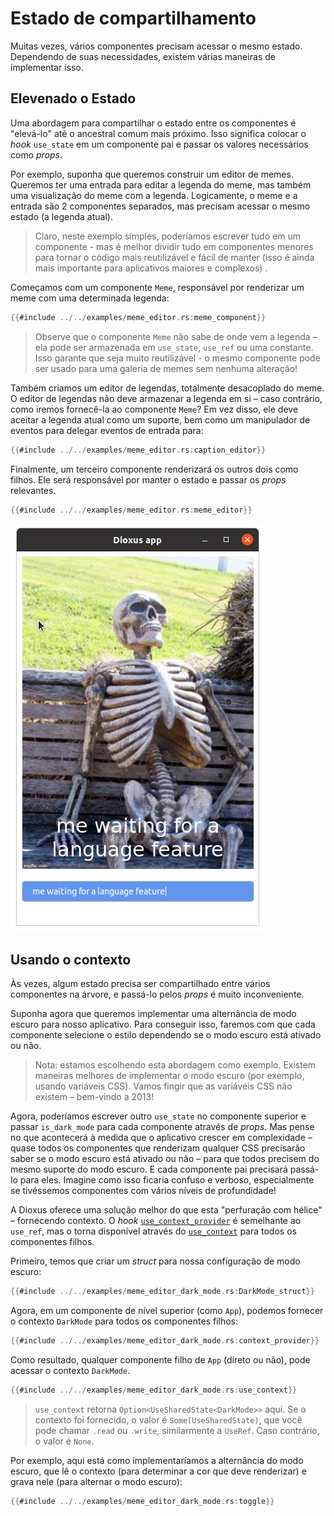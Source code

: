# Estado de compartilhamento

Muitas vezes, vários componentes precisam acessar o mesmo estado. Dependendo de suas necessidades, existem várias maneiras de implementar isso.

## Elevenado o Estado

Uma abordagem para compartilhar o estado entre os componentes é "elevá-lo" até o ancestral comum mais próximo. Isso significa colocar o _hook_ `use_state` em um componente pai e passar os valores necessários como _props_.

Por exemplo, suponha que queremos construir um editor de memes. Queremos ter uma entrada para editar a legenda do meme, mas também uma visualização do meme com a legenda. Logicamente, o meme e a entrada são 2 componentes separados, mas precisam acessar o mesmo estado (a legenda atual).

> Claro, neste exemplo simples, poderíamos escrever tudo em um componente - mas é melhor dividir tudo em componentes menores para tornar o código mais reutilizável e fácil de manter (isso é ainda mais importante para aplicativos maiores e complexos) .

Começamos com um componente `Meme`, responsável por renderizar um meme com uma determinada legenda:

```rust
{{#include ../../examples/meme_editor.rs:meme_component}}
```

> Observe que o componente `Meme` não sabe de onde vem a legenda – ela pode ser armazenada em `use_state`, `use_ref` ou uma constante. Isso garante que seja muito reutilizável - o mesmo componente pode ser usado para uma galeria de memes sem nenhuma alteração!

Também criamos um editor de legendas, totalmente desacoplado do meme. O editor de legendas não deve armazenar a legenda em si – caso contrário, como iremos fornecê-la ao componente `Meme`? Em vez disso, ele deve aceitar a legenda atual como um suporte, bem como um manipulador de eventos para delegar eventos de entrada para:

```rust
{{#include ../../examples/meme_editor.rs:caption_editor}}
```

Finalmente, um terceiro componente renderizará os outros dois como filhos. Ele será responsável por manter o estado e passar os _props_ relevantes.

```rust
{{#include ../../examples/meme_editor.rs:meme_editor}}
```

![Captura de tela do editor de memes: Um velho esqueleto de plástico sentado em um banco de parque. Legenda: "eu esperando por um recurso de idioma"](./images/meme_editor_screenshot.png)

## Usando o contexto

Às vezes, algum estado precisa ser compartilhado entre vários componentes na árvore, e passá-lo pelos _props_ é muito inconveniente.

Suponha agora que queremos implementar uma alternância de modo escuro para nosso aplicativo. Para conseguir isso, faremos com que cada componente selecione o estilo dependendo se o modo escuro está ativado ou não.

> Nota: estamos escolhendo esta abordagem como exemplo. Existem maneiras melhores de implementar o modo escuro (por exemplo, usando variáveis ​​CSS). Vamos fingir que as variáveis ​​CSS não existem – bem-vindo a 2013!

Agora, poderíamos escrever outro `use_state` no componente superior e passar `is_dark_mode` para cada componente através de _props_. Mas pense no que acontecerá à medida que o aplicativo crescer em complexidade – quase todos os componentes que renderizam qualquer CSS precisarão saber se o modo escuro está ativado ou não – para que todos precisem do mesmo suporte do modo escuro. E cada componente pai precisará passá-lo para eles. Imagine como isso ficaria confuso e verboso, especialmente se tivéssemos componentes com vários níveis de profundidade!

A Dioxus oferece uma solução melhor do que esta "perfuração com hélice" – fornecendo contexto. O _hook_ [`use_context_provider`](https://docs.rs/dioxus-hooks/latest/dioxus_hooks/fn.use_context_provider.html) é semelhante ao `use_ref`, mas o torna disponível através do [`use_context`](https://docs.rs/dioxus-hooks/latest/dioxus_hooks/fn.use_context.html) para todos os componentes filhos.

Primeiro, temos que criar um _struct_ para nossa configuração de modo escuro:

```rust
{{#include ../../examples/meme_editor_dark_mode.rs:DarkMode_struct}}
```

Agora, em um componente de nível superior (como `App`), podemos fornecer o contexto `DarkMode` para todos os componentes filhos:

```rust
{{#include ../../examples/meme_editor_dark_mode.rs:context_provider}}
```

Como resultado, qualquer componente filho de `App` (direto ou não), pode acessar o contexto `DarkMode`.

```rust
{{#include ../../examples/meme_editor_dark_mode.rs:use_context}}
```

> `use_context` retorna `Option<UseSharedState<DarkMode>>` aqui. Se o contexto foi fornecido, o valor é `Some(UseSharedState)`, que você pode chamar `.read` ou `.write`, similarmente a `UseRef`. Caso contrário, o valor é `None`.

Por exemplo, aqui está como implementaríamos a alternância do modo escuro, que lê o contexto (para determinar a cor que deve renderizar) e grava nele (para alternar o modo escuro):

```rust
{{#include ../../examples/meme_editor_dark_mode.rs:toggle}}
```
